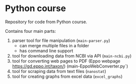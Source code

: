 # Python course
Repository for code from Python course.

Contains four main parts:
1. parser tool for file manipulation (`main-parser.py`)
   - can merge multiple files in a folder
   - has command line support
2. tool for downloading data from NCBI via API (`main-ncbi.py`)
3. tool for converting web pages to PDF (Eppo webpage https://gd.eppo.int/taxon/) (main-EppoWebConverter.py`)
4. tool for scraping data from text files (`nanostat`)
5. tool for creating graphs from excel data (`excel_graphs`)
